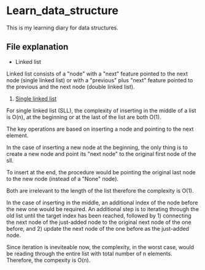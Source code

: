 # Learn_data_structure

This is my learning diary for data structures.

## File explanation

- Linked list

Linked list consists of a "node" with a "next" feature pointed to the next node (single linked list) or with a "previous" plus "next" feature pointed to the previous and the next node (double linked list).

1) [Single linked list](https://github.com/xueannafang/learn_data_structure/blob/main/single_linked_list.py)

For single linked list (SLL), the complexity of inserting in the middle of a list is O(n), at the beginning or at the last of the list are both O(1).

The key operations are based on inserting a node and pointing to the next element.

In the case of inserting a new node at the beginning, the only thing is to create a new node and point its "next node" to the original first node of the sll.

To insert at the end, the procedure would be pointing the original last node to the new node (instead of a "None" node).

Both are irrelevant to the length of the list therefore the complexity is O(1).

In the case of inserting in the middle, an additional index of the node before the new one would be required. An additional step is to iterating through the old list until the target index has been reached, followed by 1) connecting the next node of the just-added node to the original next node of the one before, and 2) update the next node of the one before as the just-added node.

Since iteration is ineviteable now, the complexity, in the worst case, would be reading through the entire list with total number of n elements. Therefore, the compexity is O(n).